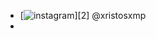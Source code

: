 - [![instagram](https://github.com/shikhar1020jais1/Git-Social/blob/master/Icons/Instagram.png (Instagram))][2] @xristosxmp
- 
